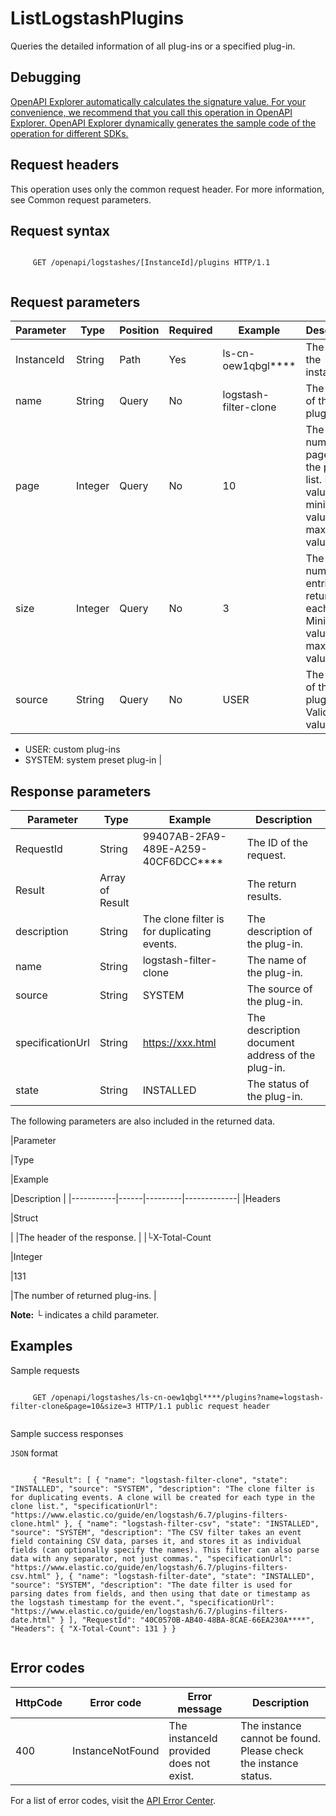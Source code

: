 # ListLogstashPlugins

Queries the detailed information of all plug-ins or a specified plug-in.

## Debugging

[OpenAPI Explorer automatically calculates the signature value. For your convenience, we recommend that you call this operation in OpenAPI Explorer. OpenAPI Explorer dynamically generates the sample code of the operation for different SDKs.](https://api.aliyun.com/#product=elasticsearch&api=ListLogstashPlugins&type=ROA&version=2017-06-13)

## Request headers

This operation uses only the common request header. For more information, see Common request parameters.

## Request syntax

```

     GET /openapi/logstashes/[InstanceId]/plugins HTTP/1.1 
   
```

## Request parameters

|Parameter|Type|Position|Required|Example|Description|
|---------|----|--------|--------|-------|-----------|
|InstanceId|String|Path|Yes|ls-cn-oew1qbgl\*\*\*\*|The ID of the instance. |
|name|String|Query|No|logstash-filter-clone|The name of the plug-in. |
|page|Integer|Query|No|10|The number of pages in the plug-in list. Default value: 1, minimum value: 1, maximum value: 200. |
|size|Integer|Query|No|3|The number of entries to return on each page. Minimum value: 1, maximum value: 200. |
|source|String|Query|No|USER|The source of the plug-in. Valid values:

-   USER: custom plug-ins
-   SYSTEM: system preset plug-in |

## Response parameters

|Parameter|Type|Example|Description|
|---------|----|-------|-----------|
|RequestId|String|99407AB-2FA9-489E-A259-40CF6DCC\*\*\*\*|The ID of the request. |
|Result|Array of Result| |The return results. |
|description|String|The clone filter is for duplicating events.|The description of the plug-in. |
|name|String|logstash-filter-clone|The name of the plug-in. |
|source|String|SYSTEM|The source of the plug-in. |
|specificationUrl|String|https://xxx.html|The description document address of the plug-in. |
|state|String|INSTALLED|The status of the plug-in. |

The following parameters are also included in the returned data.

|Parameter

|Type

|Example

|Description |
|-----------|------|---------|-------------|
|Headers

|Struct

| |The header of the response. |
|└X-Total-Count

|Integer

|131

|The number of returned plug-ins. |

**Note:** └ indicates a child parameter.

## Examples

Sample requests

```

     GET /openapi/logstashes/ls-cn-oew1qbgl****/plugins?name=logstash-filter-clone&page=10&size=3 HTTP/1.1 public request header 
   
```

Sample success responses

`JSON` format

```

     { "Result": [ { "name": "logstash-filter-clone", "state": "INSTALLED", "source": "SYSTEM", "description": "The clone filter is for duplicating events. A clone will be created for each type in the clone list.", "specificationUrl": "https://www.elastic.co/guide/en/logstash/6.7/plugins-filters-clone.html" }, { "name": "logstash-filter-csv", "state": "INSTALLED", "source": "SYSTEM", "description": "The CSV filter takes an event field containing CSV data, parses it, and stores it as individual fields (can optionally specify the names). This filter can also parse data with any separator, not just commas.", "specificationUrl": "https://www.elastic.co/guide/en/logstash/6.7/plugins-filters-csv.html" }, { "name": "logstash-filter-date", "state": "INSTALLED", "source": "SYSTEM", "description": "The date filter is used for parsing dates from fields, and then using that date or timestamp as the logstash timestamp for the event.", "specificationUrl": "https://www.elastic.co/guide/en/logstash/6.7/plugins-filters-date.html" } ], "RequestId": "40C0570B-AB40-48BA-8CAE-66EA230A****", "Headers": { "X-Total-Count": 131 } } 
   
```

## Error codes

|HttpCode|Error code|Error message|Description|
|--------|----------|-------------|-----------|
|400|InstanceNotFound|The instanceId provided does not exist.|The instance cannot be found. Please check the instance status.|

For a list of error codes, visit the [API Error Center](https://error-center.alibabacloud.com/status/product/elasticsearch).

